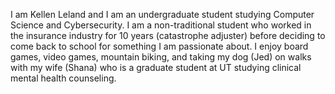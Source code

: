 I am Kellen Leland and I am an undergraduate student studying Computer Science and Cybersecurity. I am a non-traditional student who worked in the insurance industry for 10 years (catastrophe adjuster) before deciding to come back to school for something I am passionate about. I enjoy board games, video games, mountain biking, and taking my dog (Jed) on walks with my wife (Shana) who is a graduate student at UT studying clinical mental health counseling.
